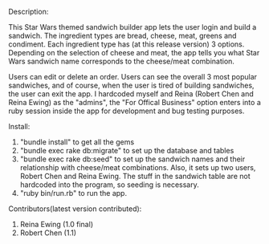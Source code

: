 Description:

This Star Wars themed sandwich builder app lets the user login and build a sandwich. The ingredient types are bread, cheese, meat, greens and condiment. Each ingredient type has (at this release version) 3 options. Depending on the selection of cheese and meat, the app tells you what Star Wars sandwich name corresponds to the cheese/meat combination.

Users can edit or delete an order. Users can see the overall 3 most popular sandwiches, and of course, when the user is tired of building sandwiches, the user can exit the app. I hardcoded myself and Reina (Robert Chen and Reina Ewing) as the "admins", the "For Offical Business" option enters into a ruby session inside the app for development and bug testing purposes.

Install:

1. "bundle install" to get all the gems
2. "bundle exec rake db:migrate" to set up the database and tables
3. "bundle exec rake db:seed" to set up the sandwich names and their relationship with cheese/meat combinations. Also, it sets up two users, Robert Chen and Reina Ewing. The stuff in the sandwich table are not hardcoded into the program, so seeding is necessary.
4. "ruby bin/run.rb" to run the app.

Contributors(latest version contributed):
1. Reina Ewing (1.0 final)
2. Robert Chen (1.1)